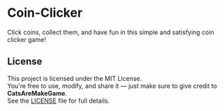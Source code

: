 # Coin-Clicker
Click coins, collect them, and have fun in this simple and satisfying coin clicker game!

## License
This project is licensed under the MIT License.  
You're free to use, modify, and share it — just make sure to give credit to **CatsAreMakeGame**.  
See the [LICENSE](LICENSE) file for full details.
